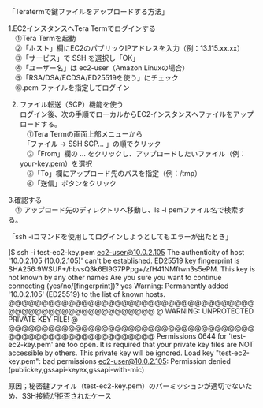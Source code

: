 「Teratermで鍵ファイルをアップロードする方法」  
  
1.EC2インスタンスへTera Termでログインする  
　⓵Tera Termを起動  
　⓶「ホスト」欄にEC2のパブリックIPアドレスを入力（例：13.115.xx.xx）  
　⓷「サービス」で SSH を選択し「OK」  
　⓸「ユーザー名」は ec2-user（Amazon Linuxの場合）  
　⓹「RSA/DSA/ECDSA/ED25519を使う」にチェック  
　⓺.pem ファイルを指定してログイン  
  
2. ファイル転送（SCP）機能を使う  
ログイン後、次の手順でローカルからEC2インスタンスへファイルをアップロードする。  
　⓵Tera Termの画面上部メニューから  
　「ファイル → SSH SCP... 」の順でクリック  
　⓶「From」欄の ... をクリックし、アップロードしたいファイル（例：your-key.pem）を選択  
　⓷「To」欄にアップロード先のパスを指定（例：/tmp）  
　⓸「送信」ボタンをクリック  
  
3.確認する  
　⓵ アップロード先のディレクトリへ移動し、ls -l pemファイル名で検索する。  
  
「ssh -iコマンドを使用してログインしようとしてもエラーが出たとき」  
  
]$ ssh -i test-ec2-key.pem ec2-user@10.0.2.105
The authenticity of host '10.0.2.105 (10.0.2.105)' can't be established.
ED25519 key fingerprint is SHA256:9WSUF+/hbvsQ3k6EI9G7PPpg+/zfH41NMftwn3s5ePM.
This key is not known by any other names
Are you sure you want to continue connecting (yes/no/[fingerprint])? yes
Warning: Permanently added '10.0.2.105' (ED25519) to the list of known hosts.
@@@@@@@@@@@@@@@@@@@@@@@@@@@@@@@@@@@@@@@@@@@@@@@@@@@@@@@@@@@
@         WARNING: UNPROTECTED PRIVATE KEY FILE!          @
@@@@@@@@@@@@@@@@@@@@@@@@@@@@@@@@@@@@@@@@@@@@@@@@@@@@@@@@@@@
Permissions 0644 for 'test-ec2-key.pem' are too open.
It is required that your private key files are NOT accessible by others.
This private key will be ignored.
Load key "test-ec2-key.pem": bad permissions
ec2-user@10.0.2.105: Permission denied (publickey,gssapi-keyex,gssapi-with-mic)

原因；秘密鍵ファイル（test-ec2-key.pem）のパーミッションが適切でないため、SSH接続が拒否されたケース
